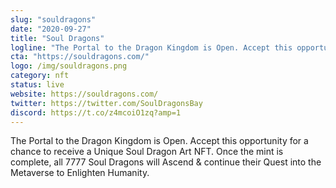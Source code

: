 ```yaml
---
slug: "souldragons"
date: "2020-09-27"
title: "Soul Dragons"
logline: "The Portal to the Dragon Kingdom is Open. Accept this opportunity for a chance to receive a Unique Soul Dragon Art NFT. Once the mint is complete, all 7777 Soul Dragons will Ascend & continue their Quest into the Metaverse to Enlighten Humanity."
cta: "https://souldragons.com/"
logo: /img/souldragons.png
category: nft
status: live
website: https://souldragons.com/
twitter: https://twitter.com/SoulDragonsBay
discord: https://t.co/z4mcoiO1zq?amp=1
---
```


The Portal to the Dragon Kingdom is Open. Accept this opportunity for a chance to receive a Unique Soul Dragon Art NFT. Once the mint is complete, all 7777 Soul Dragons will Ascend & continue their Quest into the Metaverse to Enlighten Humanity.